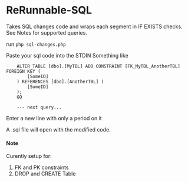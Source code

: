 # ReRunnable-SQL

Takes SQL changes code and wraps each segment in IF EXISTS checks. See Notes for supported queries.

run ```php sql-changes.php```

Paste your sql code into the STDIN
Something like
```
	ALTER TABLE [dbo].[MyTBL] ADD CONSTRAINT [FK_MyTBL_AnotherTBL] FOREIGN KEY (
		[SomeID]
	) REFERENCES [dbo].[AnotherTBL] (
		[SomeID]
	);
	GO

	--- next query...

```


Enter a new line with only a period on it

A .sql file will open with the modified code.


#### Note

Curently setup for:

1. FK and PK constraints
2. DROP and CREATE Table
